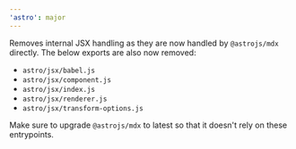 ```yaml
---
'astro': major
---
```


Removes internal JSX handling as they are now handled by `@astrojs/mdx` directly. The below exports are also now removed:

- `astro/jsx/babel.js`
- `astro/jsx/component.js`
- `astro/jsx/index.js`
- `astro/jsx/renderer.js`
- `astro/jsx/transform-options.js`

Make sure to upgrade `@astrojs/mdx` to latest so that it doesn't rely on these entrypoints.
